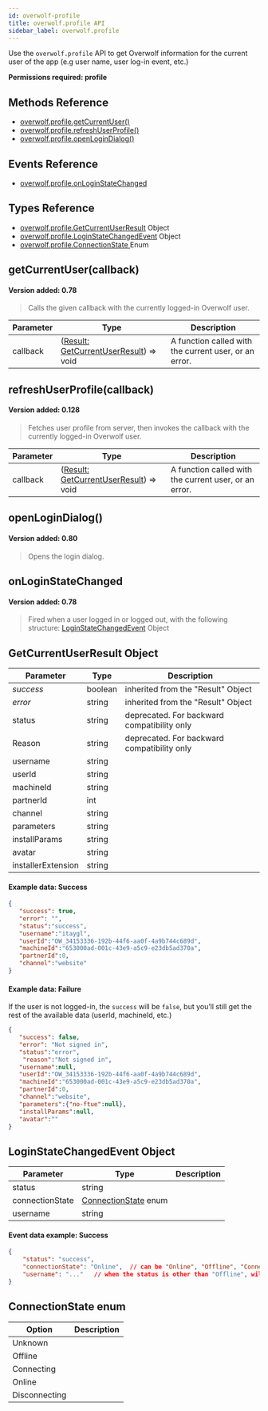 ```yaml
---
id: overwolf-profile
title: overwolf.profile API
sidebar_label: overwolf.profile
---
```


Use the `overwolf.profile` API to get Overwolf information for the current user of the app (e.g user name, user log-in event, etc.)

**Permissions required: profile**

## Methods Reference

* [overwolf.profile.getCurrentUser()](#getcurrentusercallback)
* [overwolf.profile.refreshUserProfile()](#refreshuserprofilecallback)
* [overwolf.profile.openLoginDialog()](#openlogindialog)

## Events Reference

* [overwolf.profile.onLoginStateChanged](#onloginstatechanged)

## Types Reference

* [overwolf.profile.GetCurrentUserResult](#getcurrentuserresult-object) Object
* [overwolf.profile.LoginStateChangedEvent](#LoginStateChangedEvent) Object
* [overwolf.profile.ConnectionState ](#connectionstate-enum) Enum



## getCurrentUser(callback)
#### Version added: 0.78

> Calls the given callback with the currently logged-in Overwolf user.

Parameter | Type     | Description                                                                                        |
----------| ---------| -------------------------------------------------------------------------------------------------- |
callback  | ([Result: GetCurrentUserResult](#getcurrentuserresult-object)) => void | A function called with the current user, or an error.| 

## refreshUserProfile(callback)
#### Version added: 0.128

> Fetches user profile from server, then invokes the callback with the currently logged-in Overwolf user.

Parameter | Type     | Description                                                                                        |
----------| ---------| -------------------------------------------------------------------------------------------------- |
callback  | ([Result: GetCurrentUserResult](#getcurrentuserresult-object)) => void | A function called with the current user, or an error.|

## openLoginDialog()
#### Version added: 0.80

> Opens the login dialog.

## onLoginStateChanged
#### Version added: 0.78

> Fired when a user logged in or logged out, with the following structure: [LoginStateChangedEvent](#loginstatechangedevent-object) Object


## GetCurrentUserResult Object

Parameter          | Type     | Description                                 |
-------------------| ---------| ------------------------------------------- |
*success*          | boolean  | inherited from the "Result" Object          |
*error*            | string   | inherited from the "Result" Object          |
status             | string   | deprecated. For backward compatibility only |
Reason             | string   | deprecated. For backward compatibility only |   
username           | string   |                                             |   
userId             | string   |                                             |   
machineId          | string   |                                             |   
partnerId          | int      |                                             |   
channel            | string   |                                             |   
parameters         | string   |                                             |   
installParams      | string   |                                             |   
avatar             | string   |                                             |   
installerExtension | string   |                                             |   

 #### Example data: Success

```json
{  
   "success": true,
   "error": "",
   "status":"success",
   "username":"itaygl",
   "userId":"OW_34153336-192b-44f6-aa0f-4a9b744c689d",
   "machineId":"653000ad-001c-43e9-a5c9-e23db5ad370a",
   "partnerId":0,
   "channel":"website"
}
```
#### Example data: Failure

If the user is not logged-in, the `success` will be `false`, but you’ll still get the rest of the available data (userId, machineId, etc.)
 
```json
{  
   "success": false,
   "error": "Not signed in",
   "status":"error",
    "reason":"Not signed in",
   "username":null,
   "userId":"OW_34153336-192b-44f6-aa0f-4a9b744c689d",
   "machineId":"653000ad-001c-43e9-a5c9-e23db5ad370a",
   "partnerId":0,
   "channel":"website",
   "parameters":{"no-ftue":null},
   "installParams":null,
   "avatar":""
}
```

## LoginStateChangedEvent Object

Parameter       | Type                                           | Description     |
----------------| -----------------------------------------------|---------------- |
status          |  string                                        |                 | 
connectionState |  [ConnectionState](#connectionstate-enum) enum |                 |
username        |  string                                        |                 |

#### Event data example: Success

```json
{
    "status": "success",
    "connectionState": "Online",  // can be "Online", "Offline", "Connecting", etc.
    "username": "..."   // when the status is other than "Offline", will be the currently connected username.
}
```

## ConnectionState enum

Option         | Description                                 |
---------------| ------------------------------------------- |
Unknown        |                                             |
Offline        |                                             |
Connecting     |                                             |
Online         |                                             |
Disconnecting  |                                             |

